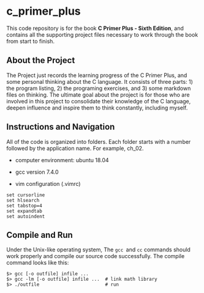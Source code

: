 # c_primer_plus
This code repository is for the book **C Primer Plus - Sixth Edition**, and contains all the supporting project files necessary to work through the book from start to finish.

## About the Project
The Project just records the learning progress of the C Primer Plus, and some personal thinking about the C language. It consists of three parts: 1) the program listing, 2) the programing exercises, and 3) some markdown files on thinking. The ultimate goal about the project is for those who are involved in this project to consolidate their knowledge of the C language, deepen influence and inspire them to think constantly, including myself.

## Instructions and Navigation
All of the code is organized into folders. Each folder starts with a number followed by the application name. For example, ch_02.

- computer environment: ubuntu 18.04

- gcc version 7.4.0

- vim configuration (.vimrc)

```shell
set cursorline
set hlsearch
set tabstop=4
set expandtab
set autoindent
```

## Compile and Run

Under the Unix-like operating system, The `gcc `and `cc` commands should work properly and compile our source code successfully. The compile command looks like this:

```shell
$> gcc [-o outfile] infile ...
$> gcc -lm [-o outfile] infile ...  # link math library
$> ./outfile                        # run
```


